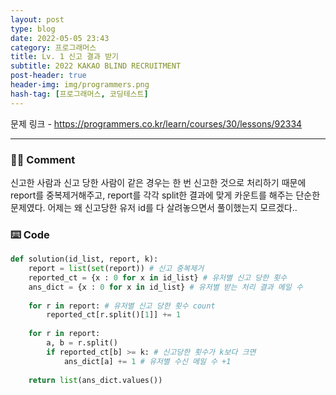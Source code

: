 ```yaml
---
layout: post
type: blog
date: 2022-05-05 23:43
category: 프로그래머스
title: Lv. 1 신고 결과 받기
subtitle: 2022 KAKAO BLIND RECRUITMENT
post-header: true
header-img: img/programmers.png
hash-tag: [프로그래머스, 코딩테스트]
---
```

문제 링크 - https://programmers.co.kr/learn/courses/30/lessons/92334

---

### ✍🏻 Comment
신고한 사람과 신고 당한 사람이 같은 경우는 한 번 신고한 것으로 처리하기 때문에 report를 중복제거해주고, report를 각각 split한 결과에 맞게 카운트를 해주는 단순한 문제였다. 어제는 왜 신고당한 유저 id를 다 살려놓으면서 풀이했는지 모르겠다..

### ⌨️ Code
```python
def solution(id_list, report, k):
    report = list(set(report)) # 신고 중복제거
    reported_ct = {x : 0 for x in id_list} # 유저별 신고 당한 횟수
    ans_dict = {x : 0 for x in id_list} # 유저별 받는 처리 결과 메일 수
    
    for r in report: # 유저별 신고 당한 횟수 count
        reported_ct[r.split()[1]] += 1
    
    for r in report:
        a, b = r.split()
        if reported_ct[b] >= k: # 신고당한 횟수가 k보다 크면
            ans_dict[a] += 1 # 유저별 수신 메일 수 +1
        
    return list(ans_dict.values())



```